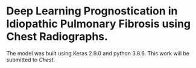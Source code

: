 # Deep Learning Prognostication in Idiopathic Pulmonary Fibrosis using Chest Radiographs. 
The model was built using Keras 2.9.0 and python 3.8.6. This work will be submitted to <i>Chest<i>.
